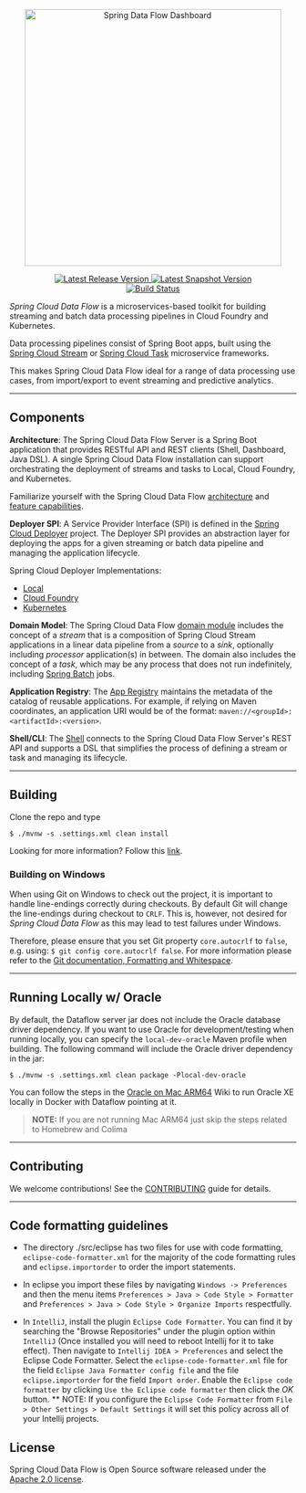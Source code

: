 <p align="center">
  <a href="https://dataflow.spring.io/">
    <img alt="Spring Data Flow Dashboard" title="Spring Data Flow" src="https://i.imgur.com/hpeKaRk.png" width="450" />
  </a>
</p>

<p align="center">
  <a href="https://dataflow.spring.io/getting-started/">
    <img src="https://spring.io/badges/spring-cloud-dataflow/ga.svg"
         alt="Latest Release Version" />
  </a>
  <a href="https://dataflow.spring.io/getting-started/">
    <img src="https://spring.io/badges/spring-cloud-dataflow/snapshot.svg"
         alt="Latest Snapshot Version" />
  </a>
  <br>
  <a href="https://build.spring.io/browse/SCD-BMASTER">
    <img src="https://build.spring.io/plugins/servlet/wittified/build-status/SCD-BMASTER"
         alt="Build Status" />
  </a>
</p>

*Spring Cloud Data Flow* is a microservices-based toolkit for building streaming and batch data processing pipelines in
Cloud Foundry and Kubernetes.

Data processing pipelines consist of Spring Boot apps, built using the [Spring Cloud Stream](https://github.com/spring-cloud/spring-cloud-stream)
or [Spring Cloud Task](https://github.com/spring-cloud/spring-cloud-task) microservice frameworks. 

This makes Spring Cloud Data Flow ideal for a range of data processing use cases, from import/export to event streaming
and predictive analytics.

----

## Components

**Architecture**: The Spring Cloud Data Flow Server is a Spring Boot application that provides RESTful API and REST clients
(Shell, Dashboard, Java DSL).
A single Spring Cloud Data Flow installation can support orchestrating the deployment of streams and tasks to Local,
Cloud Foundry, and Kubernetes.

Familiarize yourself with the Spring Cloud Data Flow [architecture](https://dataflow.spring.io/docs/concepts/architecture/)
and [feature capabilities](https://dataflow.spring.io/features/).

**Deployer SPI**: A Service Provider Interface (SPI) is defined in the [Spring Cloud Deployer](https://github.com/spring-cloud/spring-cloud-deployer)
project. The Deployer SPI provides an abstraction layer for deploying the apps for a given streaming or batch data pipeline
and managing the application lifecycle.

Spring Cloud Deployer Implementations:

* [Local](https://github.com/spring-cloud/spring-cloud-deployer-local)
* [Cloud Foundry](https://github.com/spring-cloud/spring-cloud-deployer-cloudfoundry)
* [Kubernetes](https://github.com/spring-cloud/spring-cloud-deployer-kubernetes)

**Domain Model**: The Spring Cloud Data Flow [domain module](https://github.com/spring-cloud/spring-cloud-dataflow/tree/master/spring-cloud-dataflow-core)
includes the concept of a *stream* that is a composition of Spring Cloud Stream applications in a linear data pipeline
from a *source* to a *sink*, optionally including *processor* application(s) in between. The domain also includes the
concept of a *task*, which may be any process that does not run indefinitely, including [Spring Batch](https://github.com/spring-projects/spring-batch)
jobs.

**Application Registry**: The [App Registry](https://github.com/spring-cloud/spring-cloud-dataflow/tree/master/spring-cloud-dataflow-registry)
maintains the metadata of the catalog of reusable applications.
For example, if relying on Maven coordinates, an application URI would be of the format:
`maven://<groupId>:<artifactId>:<version>`.

**Shell/CLI**: The [Shell](https://github.com/spring-cloud/spring-cloud-dataflow/tree/master/spring-cloud-dataflow-shell)
connects to the Spring Cloud Data Flow Server's REST API and supports a DSL that simplifies the process of defining a
stream or task and managing its lifecycle.

----

## Building

Clone the repo and type 

    $ ./mvnw -s .settings.xml clean install 

Looking for more information? Follow this [link](https://github.com/spring-cloud/spring-cloud-dataflow/blob/master/spring-cloud-dataflow-docs/src/main/asciidoc/appendix-building.adoc).

### Building on Windows

When using Git on Windows to check out the project, it is important to handle line-endings correctly during checkouts.
By default Git will change the line-endings during checkout to `CRLF`. This is, however, not desired for _Spring Cloud Data Flow_
as this may lead to test failures under Windows.

Therefore, please ensure that you set Git property `core.autocrlf` to `false`, e.g. using: `$ git config core.autocrlf false`.
For more information please refer to the [Git documentation, Formatting and Whitespace](https://git-scm.com/book/en/v2/Customizing-Git-Git-Configuration).

----

## Running Locally w/ Oracle 
By default, the Dataflow server jar does not include the Oracle database driver dependency.
If you want to use Oracle for development/testing when running locally, you can specify the `local-dev-oracle` Maven profile when building.
The following command will include the Oracle driver dependency in the jar:
```
$ ./mvnw -s .settings.xml clean package -Plocal-dev-oracle
```
You can follow the steps in the [Oracle on Mac ARM64](https://github.com/spring-cloud/spring-cloud-dataflow/wiki/Oracle-on-Mac-ARM64#run-container-in-docker) Wiki to run Oracle XE locally in Docker with Dataflow pointing at it.

> **NOTE:** If you are not running Mac ARM64 just skip the steps related to Homebrew and Colima 

----

## Contributing

We welcome contributions! See the [CONTRIBUTING](./CONTRIBUTING.adoc) guide for details.

----

## Code formatting guidelines

* The directory ./src/eclipse has two files for use with code formatting, `eclipse-code-formatter.xml` for the majority of the code formatting rules and `eclipse.importorder` to order the import statements.

* In eclipse you import these files by navigating `Windows -> Preferences` and then the menu items `Preferences > Java > Code Style > Formatter` and `Preferences > Java > Code Style > Organize Imports` respectfully.

* In `IntelliJ`, install the plugin `Eclipse Code Formatter`.  You can find it by searching the "Browse Repositories" under the plugin option within `IntelliJ` (Once installed you will need to reboot Intellij for it to take effect).
Then navigate to `Intellij IDEA > Preferences` and select the Eclipse Code Formatter.  Select the `eclipse-code-formatter.xml` file for the field `Eclipse Java Formatter config file` and the file `eclipse.importorder` for the field `Import order`.
Enable the `Eclipse code formatter` by clicking `Use the Eclipse code formatter` then click the *OK* button.
** NOTE: If you configure the `Eclipse Code Formatter` from `File > Other Settings > Default Settings` it will set this policy across all of your Intellij projects.

## License

Spring Cloud Data Flow is Open Source software released under the [Apache 2.0 license](https://www.apache.org/licenses/LICENSE-2.0.html).
